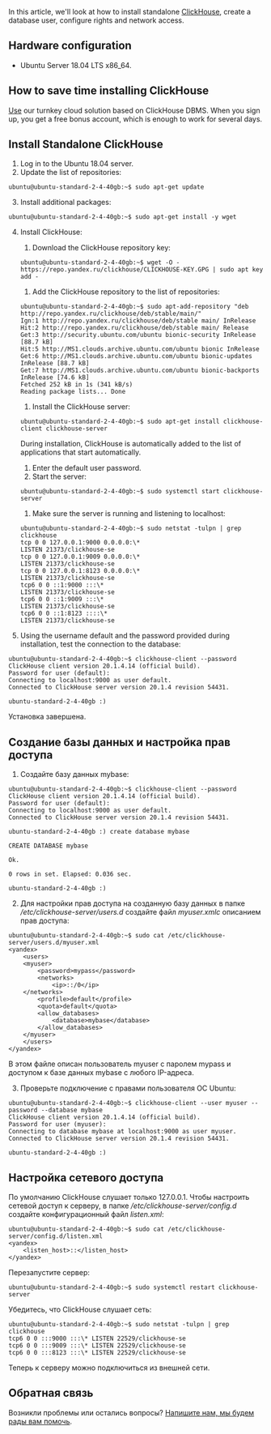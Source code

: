 In this article, we'll look at how to install standalone [ClickHouse](https://ru.wikipedia.org/wiki/ClickHouse), create a database user, configure rights and network access.

## Hardware configuration

- Ubuntu Server 18.04 LTS x86_64.

## How to save time installing ClickHouse

[Use](https://mcs.mail.ru/databases/) our turnkey cloud solution based on ClickHouse DBMS. When you sign up, you get a free bonus account, which is enough to work for several days.

## Install Standalone ClickHouse

1. Log in to the Ubuntu 18.04 server.
2. Update the list of repositories:

```
ubuntu@ubuntu-standard-2-4-40gb:~$ sudo apt-get update
```

3. Install additional packages:

```
ubuntu@ubuntu-standard-2-4-40gb:~$ sudo apt-get install -y wget
```

4. Install ClickHouse:

    1. Download the ClickHouse repository key:

    ```
    ubuntu@ubuntu-standard-2-4-40gb:~$ wget -O - https://repo.yandex.ru/clickhouse/CLICKHOUSE-KEY.GPG | sudo apt key add -
    ```

    1. Add the ClickHouse repository to the list of repositories:

    ```
    ubuntu@ubuntu-standard-2-4-40gb:~$ sudo apt-add-repository "deb http://repo.yandex.ru/clickhouse/deb/stable/main/"
    Ign:1 http://repo.yandex.ru/clickhouse/deb/stable main/ InRelease
    Hit:2 http://repo.yandex.ru/clickhouse/deb/stable main/ Release
    Get:3 http://security.ubuntu.com/ubuntu bionic-security InRelease [88.7 kB]
    Hit:5 http://MS1.clouds.archive.ubuntu.com/ubuntu bionic InRelease
    Get:6 http://MS1.clouds.archive.ubuntu.com/ubuntu bionic-updates InRelease [88.7 kB]
    Get:7 http://MS1.clouds.archive.ubuntu.com/ubuntu bionic-backports InRelease [74.6 kB]
    Fetched 252 kB in 1s (341 kB/s)
    Reading package lists... Done
    ```

    1. Install the ClickHouse server:

    ```
    ubuntu@ubuntu-standard-2-4-40gb:~$ sudo apt-get install clickhouse-client clickhouse-server
    ```

    During installation, ClickHouse is automatically added to the list of applications that start automatically.

    1. Enter the default user password.
    1. Start the server:

    ```
    ubuntu@ubuntu-standard-2-4-40gb:~$ sudo systemctl start clickhouse-server
    ```

    1. Make sure the server is running and listening to localhost:

    ```
    ubuntu@ubuntu-standard-2-4-40gb:~$ sudo netstat -tulpn | grep clickhouse
    tcp 0 0 127.0.0.1:9000 0.0.0.0:\*
    LISTEN 21373/clickhouse-se
    tcp 0 0 127.0.0.1:9009 0.0.0.0:\*
    LISTEN 21373/clickhouse-se
    tcp 0 0 127.0.0.1:8123 0.0.0.0:\*
    LISTEN 21373/clickhouse-se
    tcp6 0 0 ::1:9000 :::\*
    LISTEN 21373/clickhouse-se
    tcp6 0 0 ::1:9009 :::\*
    LISTEN 21373/clickhouse-se
    tcp6 0 0 ::1:8123 ::::\*
    LISTEN 21373/clickhouse-se

    ```

5. Using the username default and the password provided during installation, test the connection to the database:

```
ubuntu@ubuntu-standard-2-4-40gb:~$ clickhouse-client --password
ClickHouse client version 20.1.4.14 (official build).
Password for user (default):
Connecting to localhost:9000 as user default.
Connected to ClickHouse server version 20.1.4 revision 54431.

ubuntu-standard-2-4-40gb :)
```

Установка завершена.

## Создание базы данных и настройка прав доступа

1.  Создайте базу данных mybase:

```
ubuntu@ubuntu-standard-2-4-40gb:~$ clickhouse-client --password
ClickHouse client version 20.1.4.14 (official build).
Password for user (default):
Connecting to localhost:9000 as user default.
Connected to ClickHouse server version 20.1.4 revision 54431.

ubuntu-standard-2-4-40gb :) create database mybase

CREATE DATABASE mybase

Ok.

0 rows in set. Elapsed: 0.036 sec.

ubuntu-standard-2-4-40gb :)
```

2. Для настройки прав доступа на созданную базу данных в папке _/etc/clickhouse-server/users.d_ создайте файл _myuser.xmlc_ описанием прав доступа:

```
ubuntu@ubuntu-standard-2-4-40gb:~$ sudo cat /etc/clickhouse-server/users.d/myuser.xml
<yandex>
    <users>
    <myuser>
        <password>mypass</password>
        <networks>
            <ip>::/0</ip>
    </networks>
        <profile>default</profile>
        <quota>default</quota>
        <allow_databases>
            <database>mybase</database>
        </allow_databases>
    </myuser>
    </users>
</yandex>
```

В этом файле описан пользователь myuser с паролем mypass и доступом к базе данных mybase с любого IP-адреса.

3. Проверьте подключение с правами пользователя ОС Ubuntu:

```
ubuntu@ubuntu-standard-2-4-40gb:~$ clickhouse-client --user myuser --password --database mybase
ClickHouse client version 20.1.4.14 (official build).
Password for user (myuser):
Connecting to database mybase at localhost:9000 as user myuser.
Connected to ClickHouse server version 20.1.4 revision 54431.

ubuntu-standard-2-4-40gb :)
```

## Настройка сетевого доступа

По умолчанию ClickHouse слушает только 127.0.0.1. Чтобы настроить сетевой доступ к серверу, в папке _/etc/clickhouse-server/config.d_ создайте конфигурационный файл _listen.xml_:

```
ubuntu@ubuntu-standard-2-4-40gb:~$ sudo cat /etc/clickhouse-server/config.d/listen.xml
<yandex>
    <listen_host>::</listen_host>
</yandex>
```

Перезапустите сервер:

```
ubuntu@ubuntu-standard-2-4-40gb:~$ sudo systemctl restart clickhouse-server
```

Убедитесь, что ClickHouse слушает сеть:

```
ubuntu@ubuntu-standard-2-4-40gb:~$ sudo netstat -tulpn | grep clickhouse
tcp6 0 0 :::9000 :::\* LISTEN 22529/clickhouse-se
tcp6 0 0 :::9009 :::\* LISTEN 22529/clickhouse-se
tcp6 0 0 :::8123 :::\* LISTEN 22529/clickhouse-se
```

Теперь к серверу можно подключиться из внешней сети.

## Обратная связь

Возникли проблемы или остались вопросы? [Напишите нам, мы будем рады вам помочь](https://mcs.mail.ru/help/contact-us).
